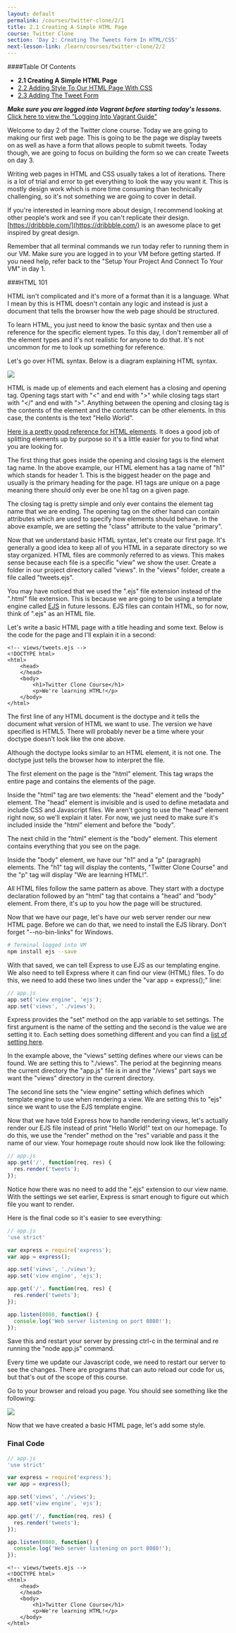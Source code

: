 ```yaml
---
layout: default
permalink: /courses/twitter-clone/2/1
title: 2.1 Creating A Simple HTML Page
course: Twitter Clone
section: 'Day 2: Creating The Tweets Form In HTML/CSS'
next-lesson-link: /learn/courses/twitter-clone/2/2
---
```


####Table Of Contents

- **2.1 Creating A Simple HTML Page**
- [2.2 Adding Style To Our HTML Page With CSS](/learn/courses/twitter-clone/2/2)
- [2.3 Adding The Tweet Form](/learn/courses/twitter-clone/2/3)

***Make sure you are logged into Vagrant before starting today's lessons.*** <a href="/guides/logging-into-vagrant" target="_blank">Click here to view the "Logging Into Vagrant Guide"</a>

Welcome to day 2 of the Twitter clone course.  Today we are going to making our first web page.  This is going to be the page we display tweets on as well as have a form that allows people to submit tweets.  Today though, we are going to focus on building the form so we can create Tweets on day 3.

Writing web pages in HTML and CSS usually takes a lot of iterations.  There is a lot of trial and error to get everything to look the way you want it.  This is mostly design work which is more time consuming than technically challenging, so it's not something we are going to cover in detail.

If you're interested in learning more about design, I recommend looking at other people's work and see if you can't replicate their design.  [https://dribbble.com/](https://dribbble.com/) is an awesome place to get inspired by great design.

Remember that all terminal commands we run today refer to running them in our VM.  Make sure you are logged in to your VM before getting started.  If you need help, refer back to the "Setup Your Project And Connect To Your VM" in day 1.

###HTML 101

HTML isn't complicated and it's more of a format than it is a language.  What I mean by this is HTML doesn't contain any logic and instead is just a document that tells the browser how the web page should be structured.

To learn HTML, you just need to know the basic syntax and then use a reference for the specific element types.  To this day, I don't remember all of the element types and it's not realistic for anyone to do that.  It's not uncommon for me to look up something for reference.

Let's go over HTML syntax.  Below is a diagram explaining HTML syntax.

![](https://s3.amazonaws.com/spark-school/courses/twitter-clone/2/HTML-element-markup-syntax-diagram.png)

HTML is made up of elements and each element has a closing and opening tag.  Opening tags start with "<" and end with ">" while closing tags start with "</" and end with ">".  Anything between the opening and closing tag is the contents of the element and the contents can be other elements.  In this case, the contents is the text "Hello World".

[Here is a pretty good reference for HTML elements](https://developer.mozilla.org/en-US/docs/Web/HTML/Element).  It does a good job of splitting elements up by purpose so it's a little easier for you to find what you are looking for.

The first thing that goes inside the opening and closing tags is the element tag name.  In the above example, our HTML element has a tag name of "h1" which stands for header 1.  This is the biggest header on the page and usually is the primary heading for the page.  H1 tags are unique on a page meaning there should only ever be one h1 tag on a given page.

The closing tag is pretty simple and only ever contains the element tag name that we are ending.  The opening tag on the other hand can contain attributes which are used to specify how elements should behave.  In the above example, we are setting the "class" attribute to the value "primary".

Now that we understand basic HTML syntax, let's create our first page.  It's generally a good idea to keep all of you HTML in a separate directory so we stay organized.  HTML files are commonly referred to as views.  This makes sense because each file is a specific "view" we show the user. Create a folder in our project directory called "views".  In the "views" folder, create a file called "tweets.ejs".

You may have noticed that we used the ".ejs" file extension instead of the ".html" file extension.  This is because we are going to be using a template engine called [EJS](http://www.embeddedjs.com/) in future lessons.  EJS files can contain HTML, so for now, think of ".ejs" as an HTML file.

Let's write a basic HTML page with a title heading and some text.  Below is the code for the page and I'll explain it in a second:

```ejs
<!-- views/tweets.ejs -->
<!DOCTYPE html>
<html>
    <head>
    </head>
    <body>
        <h1>Twitter Clone Course</h1>
        <p>We're learning HTML!</p>
    </body>
</html>
```

The first line of any HTML document is the doctype and it tells the document what version of HTML we want to use.  The version we have specified is HTML5.  There will probably never be a time where your doctype doesn't look like the one above.

Although the doctype looks similar to an HTML element, it is not one.   The doctype just tells the browser how to interpret the file.

The first element on the page is the "html" element.  This tag wraps the entire page and contains the elements of the page.

Inside the "html" tag are two elements: the "head" element and the "body" element.  The "head" element is invisible and is used to define metadata and include CSS and Javascript files.  We aren't going to use the "head" element right now, so we'll explain it later.  For now, we just need to make sure it's included inside the "html" element and before the "body".

The next child in the "html" element is the "body" element.  This element contains everything that you see on the page.

Inside the "body" element, we have our  "h1" and a "p" (paragraph) elements.  The "h1" tag will display the contents, "Twitter Clone Course" and the "p" tag will display "We are learning HTML!".

All HTML files follow the same pattern as above.  They start with a doctype declaration followed by an "html" tag that contains a "head" and "body" element.  From there, it's up to you how the page will be structured.

Now that we have our page, let's have our web server render our new HTML page.  Before we can do that, we need to install the EJS library. Don't forget "--no-bin-links" for Windows.

```bash
# Terminal logged into VM
npm install ejs --save
 ```

With that saved, we can tell Express to use EJS as our templating engine.  We also need to tell Express where it can find our view (HTML) files.  To do this, we need to add these two lines under the "var app = express();" line:

```javascript
// app.js
app.set('view engine', 'ejs');
app.set('views', './views');
```

Express provides the "set" method on the app variable to set settings.  The first argument is the name of the setting and the second is the value we are setting it to.  Each setting does something different and you can find a [list of setting here](http://expressjs.com/en/api.html#app.set).

In the example above, the "views" setting defines where our views can be found.  We are setting this to "./views".  The period at the beginning means the current directory the "app.js" file is in and the "/views" part says we want the "views" directory in the current directory.

The second line sets the "view engine" setting which defines which template engine to use when rendering a view.  We are setting this to "ejs" since we want to use the EJS template engine.

Now that we have told Express how to handle rendering views, let's actually render our EJS file instead of print "Hello World!" text on our homepage.  To do this, we use the "render" method on the "res" variable and pass it the name of our view.  Your homepage route should now look like the following:

```javascript
// app.js
app.get('/', function(req, res) {
  res.render('tweets');
});
```

Notice how there was no need to add the ".ejs" extension to our view name.  With the settings we set earlier, Express is smart enough to figure out which file you want to render.

Here is the final code so it's easier to see everything:

```javascript
// app.js
'use strict'

var express = require('express');
var app = express();

app.set('views', './views');
app.set('view engine', 'ejs');

app.get('/', function(req, res) {
  res.render('tweets');
});

app.listen(8080, function() {
  console.log('Web server listening on port 8080!');
});
```

Save this and restart your server by pressing ctrl-c in the terminal and re running the "node app.js" command.

Every time we update our Javascript code, we need to restart our server to see the changes.  There are programs that can auto reload our code for us, but that's out of the scope of this course.

Go to your browser and reload you page.  You should see something like the following:

![](https://s3.amazonaws.com/spark-school/courses/twitter-clone/2/simple-html-page-with-header-and-paragraph.png)

Now that we have created a basic HTML page, let's add some style.

### Final Code

```javascript
// app.js
'use strict'

var express = require('express');
var app = express();

app.set('views', './views');
app.set('view engine', 'ejs');

app.get('/', function(req, res) {
  res.render('tweets');
});

app.listen(8080, function() {
  console.log('Web server listening on port 8080!');
});
```

```ejs
<!-- views/tweets.ejs -->
<!DOCTYPE html>
<html>
    <head>
    </head>
    <body>
        <h1>Twitter Clone Course</h1>
        <p>We're learning HTML!</p>
    </body>
</html>
```
